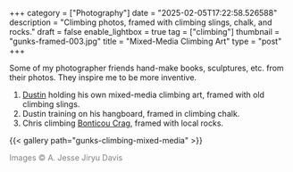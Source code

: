 +++
category = ["Photography"]
date = "2025-02-05T17:22:58.526588"
description = "Climbing photos, framed with climbing slings, chalk, and rocks."
draft = false
enable_lightbox = true
tag = ["climbing"]
thumbnail = "gunks-framed-003.jpg"
title = "Mixed-Media Climbing Art"
type = "post"
+++

Some of my photographer friends hand-make books, sculptures, etc. from their photos. They inspire me to be more inventive.

1. [Dustin](/dustin/) holding his own mixed-media climbing art, framed with old climbing slings.
2. Dustin training on his hangboard, framed in climbing chalk. 
3. Chris climbing [Bonticou Crag](/bonticou-climbing/), framed with local rocks. 

{{< gallery path="gunks-climbing-mixed-media" >}}

<span style="color: gray">Images &copy; A. Jesse Jiryu Davis</span>
